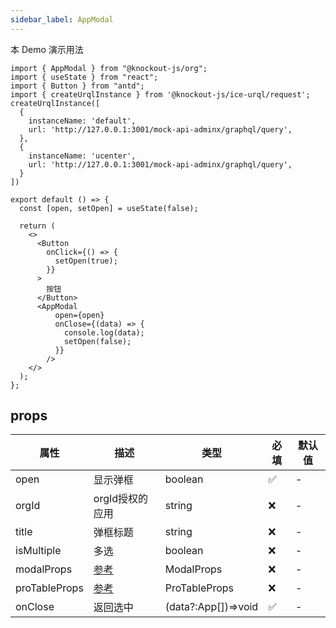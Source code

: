 ```yaml
---
sidebar_label: AppModal
---
```


本 Demo 演示用法

```tsx preview
import { AppModal } from "@knockout-js/org";
import { useState } from "react";
import { Button } from "antd";
import { createUrqlInstance } from '@knockout-js/ice-urql/request';
createUrqlInstance([
  {
    instanceName: 'default',
    url: 'http://127.0.0.1:3001/mock-api-adminx/graphql/query',
  },
  {
    instanceName: 'ucenter',
    url: 'http://127.0.0.1:3001/mock-api-adminx/graphql/query',
  }
])

export default () => {
  const [open, setOpen] = useState(false);

  return (
    <>
      <Button
        onClick={() => {
          setOpen(true);
        }}
      >
        按钮
      </Button>
      <AppModal
          open={open}
          onClose={(data) => {
            console.log(data);
            setOpen(false);
          }}
        />
    </>
  );
};
```

## props

| 属性          | 描述                                                          | 类型                | 必填 | 默认值 |
| ------------- | ------------------------------------------------------------- | ------------------- | ---- | ------ |
| open          | 显示弹框                                                      | boolean             | ✅   | -      |
| orgId         | orgId授权的应用                                               | string              | ❌   | -      |
| title         | 弹框标题                                                      | string              | ❌   | -      |
| isMultiple    | 多选                                                          | boolean             | ❌   | -      |
| modalProps    | [参考](https://ant.design/components/modal-cn#api)            | ModalProps          | ❌   | -      |
| proTableProps | [参考](https://procomponents.ant.design/components/table#api) | ProTableProps       | ❌   | -      |
| onClose       | 返回选中                                                      | (data?:App[])=>void | ✅   | -      |
